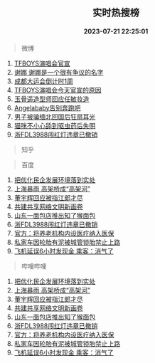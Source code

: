 <div align="center"><h2>实时热搜榜</h2><h4>2023-07-21 22:25:01</h4></div>

> 微博  

1. [TFBOYS演唱会官宣](https://s.weibo.com/weibo?q=%23TFBOYS%E6%BC%94%E5%94%B1%E4%BC%9A%E5%AE%98%E5%AE%A3%23&t=31&band_rank=1&Refer=top)<br />
2. [谢娜 谢娜是一个很有争议的名字](https://s.weibo.com/weibo?q=%E8%B0%A2%E5%A8%9C%20%E8%B0%A2%E5%A8%9C%E6%98%AF%E4%B8%80%E4%B8%AA%E5%BE%88%E6%9C%89%E4%BA%89%E8%AE%AE%E7%9A%84%E5%90%8D%E5%AD%97&t=31&band_rank=2&Refer=top)<br />
3. [成都大运会倒计时1周](https://s.weibo.com/weibo?q=%23%E6%88%90%E9%83%BD%E5%A4%A7%E8%BF%90%E4%BC%9A%E5%80%92%E8%AE%A1%E6%97%B61%E5%91%A8%23&t=31&band_rank=3&Refer=top)<br />
4. [TFBOYS演唱会今天官宣的原因](https://s.weibo.com/weibo?q=%23TFBOYS%E6%BC%94%E5%94%B1%E4%BC%9A%E4%BB%8A%E5%A4%A9%E5%AE%98%E5%AE%A3%E7%9A%84%E5%8E%9F%E5%9B%A0%23&t=31&band_rank=4&Refer=top)<br />
5. [玉骨遥造型师回应任敏妆造](https://s.weibo.com/weibo?q=%23%E7%8E%89%E9%AA%A8%E9%81%A5%E9%80%A0%E5%9E%8B%E5%B8%88%E5%9B%9E%E5%BA%94%E4%BB%BB%E6%95%8F%E5%A6%86%E9%80%A0%23&t=31&band_rank=5&Refer=top)<br />
6. [Angelababy告别奔跑吧](https://s.weibo.com/weibo?q=%23Angelababy%E5%91%8A%E5%88%AB%E5%A5%94%E8%B7%91%E5%90%A7%23&t=31&band_rank=6&Refer=top)<br />
7. [男子被骗缅北回国后狂扇耳光](https://s.weibo.com/weibo?q=%23%E7%94%B7%E5%AD%90%E8%A2%AB%E9%AA%97%E7%BC%85%E5%8C%97%E5%9B%9E%E5%9B%BD%E5%90%8E%E7%8B%82%E6%89%87%E8%80%B3%E5%85%89%23&t=31&band_rank=7&Refer=top)<br />
8. [猫咪不小心舔到驱虫药后失明](https://s.weibo.com/weibo?q=%23%E7%8C%AB%E5%92%AA%E4%B8%8D%E5%B0%8F%E5%BF%83%E8%88%94%E5%88%B0%E9%A9%B1%E8%99%AB%E8%8D%AF%E5%90%8E%E5%A4%B1%E6%98%8E%23&t=31&band_rank=8&Refer=top)<br />
9. [浙FDL3988闯红灯违章已撤销](https://s.weibo.com/weibo?q=%23%E6%B5%99FDL3988%E9%97%AF%E7%BA%A2%E7%81%AF%E8%BF%9D%E7%AB%A0%E5%B7%B2%E6%92%A4%E9%94%80%23&t=31&band_rank=9&Refer=top)<br />

> 知乎  


> 百度  

1. [把优化民企发展环境落到实处](https://www.baidu.com/s?wd=%E6%8A%8A%E4%BC%98%E5%8C%96%E6%B0%91%E4%BC%81%E5%8F%91%E5%B1%95%E7%8E%AF%E5%A2%83%E8%90%BD%E5%88%B0%E5%AE%9E%E5%A4%84&sa=fyb_news&rsv_dl=fyb_news)<br />
2. [上海暴雨 高架桥成“高架河”](https://www.baidu.com/s?wd=%E4%B8%8A%E6%B5%B7%E6%9A%B4%E9%9B%A8+%E9%AB%98%E6%9E%B6%E6%A1%A5%E6%88%90%E2%80%9C%E9%AB%98%E6%9E%B6%E6%B2%B3%E2%80%9D&sa=fyb_news&rsv_dl=fyb_news)<br />
3. [董宇辉回应被指江郎才尽](https://www.baidu.com/s?wd=%E8%91%A3%E5%AE%87%E8%BE%89%E5%9B%9E%E5%BA%94%E8%A2%AB%E6%8C%87%E6%B1%9F%E9%83%8E%E6%89%8D%E5%B0%BD&sa=fyb_news&rsv_dl=fyb_news)<br />
4. [共建共享网络文明新画卷](https://www.baidu.com/s?wd=%E5%85%B1%E5%BB%BA%E5%85%B1%E4%BA%AB%E7%BD%91%E7%BB%9C%E6%96%87%E6%98%8E%E6%96%B0%E7%94%BB%E5%8D%B7&sa=fyb_news&rsv_dl=fyb_news)<br />
5. [山东一面包店推出知了猴面包](https://www.baidu.com/s?wd=%E5%B1%B1%E4%B8%9C%E4%B8%80%E9%9D%A2%E5%8C%85%E5%BA%97%E6%8E%A8%E5%87%BA%E7%9F%A5%E4%BA%86%E7%8C%B4%E9%9D%A2%E5%8C%85&sa=fyb_news&rsv_dl=fyb_news)<br />
6. [浙FDL3988闯红灯违章已撤销](https://www.baidu.com/s?wd=%E6%B5%99FDL3988%E9%97%AF%E7%BA%A2%E7%81%AF%E8%BF%9D%E7%AB%A0%E5%B7%B2%E6%92%A4%E9%94%80&sa=fyb_news&rsv_dl=fyb_news)<br />
7. [官方：将养老机构内设医疗纳入医保](https://www.baidu.com/s?wd=%E5%AE%98%E6%96%B9%EF%BC%9A%E5%B0%86%E5%85%BB%E8%80%81%E6%9C%BA%E6%9E%84%E5%86%85%E8%AE%BE%E5%8C%BB%E7%96%97%E7%BA%B3%E5%85%A5%E5%8C%BB%E4%BF%9D&sa=fyb_news&rsv_dl=fyb_news)<br />
8. [私家车因轮胎有泥被城管锁胎禁止上路](https://www.baidu.com/s?wd=%E7%A7%81%E5%AE%B6%E8%BD%A6%E5%9B%A0%E8%BD%AE%E8%83%8E%E6%9C%89%E6%B3%A5%E8%A2%AB%E5%9F%8E%E7%AE%A1%E9%94%81%E8%83%8E%E7%A6%81%E6%AD%A2%E4%B8%8A%E8%B7%AF&sa=fyb_news&rsv_dl=fyb_news)<br />
9. [飞机延误6小时发现金 乘客：消气了](https://www.baidu.com/s?wd=%E9%A3%9E%E6%9C%BA%E5%BB%B6%E8%AF%AF6%E5%B0%8F%E6%97%B6%E5%8F%91%E7%8E%B0%E9%87%91+%E4%B9%98%E5%AE%A2%EF%BC%9A%E6%B6%88%E6%B0%94%E4%BA%86&sa=fyb_news&rsv_dl=fyb_news)<br />

> 哔哩哔哩  

1. [把优化民企发展环境落到实处](https://www.baidu.com/s?wd=%E6%8A%8A%E4%BC%98%E5%8C%96%E6%B0%91%E4%BC%81%E5%8F%91%E5%B1%95%E7%8E%AF%E5%A2%83%E8%90%BD%E5%88%B0%E5%AE%9E%E5%A4%84&sa=fyb_news&rsv_dl=fyb_news)<br />
2. [上海暴雨 高架桥成“高架河”](https://www.baidu.com/s?wd=%E4%B8%8A%E6%B5%B7%E6%9A%B4%E9%9B%A8+%E9%AB%98%E6%9E%B6%E6%A1%A5%E6%88%90%E2%80%9C%E9%AB%98%E6%9E%B6%E6%B2%B3%E2%80%9D&sa=fyb_news&rsv_dl=fyb_news)<br />
3. [董宇辉回应被指江郎才尽](https://www.baidu.com/s?wd=%E8%91%A3%E5%AE%87%E8%BE%89%E5%9B%9E%E5%BA%94%E8%A2%AB%E6%8C%87%E6%B1%9F%E9%83%8E%E6%89%8D%E5%B0%BD&sa=fyb_news&rsv_dl=fyb_news)<br />
4. [共建共享网络文明新画卷](https://www.baidu.com/s?wd=%E5%85%B1%E5%BB%BA%E5%85%B1%E4%BA%AB%E7%BD%91%E7%BB%9C%E6%96%87%E6%98%8E%E6%96%B0%E7%94%BB%E5%8D%B7&sa=fyb_news&rsv_dl=fyb_news)<br />
5. [山东一面包店推出知了猴面包](https://www.baidu.com/s?wd=%E5%B1%B1%E4%B8%9C%E4%B8%80%E9%9D%A2%E5%8C%85%E5%BA%97%E6%8E%A8%E5%87%BA%E7%9F%A5%E4%BA%86%E7%8C%B4%E9%9D%A2%E5%8C%85&sa=fyb_news&rsv_dl=fyb_news)<br />
6. [浙FDL3988闯红灯违章已撤销](https://www.baidu.com/s?wd=%E6%B5%99FDL3988%E9%97%AF%E7%BA%A2%E7%81%AF%E8%BF%9D%E7%AB%A0%E5%B7%B2%E6%92%A4%E9%94%80&sa=fyb_news&rsv_dl=fyb_news)<br />
7. [官方：将养老机构内设医疗纳入医保](https://www.baidu.com/s?wd=%E5%AE%98%E6%96%B9%EF%BC%9A%E5%B0%86%E5%85%BB%E8%80%81%E6%9C%BA%E6%9E%84%E5%86%85%E8%AE%BE%E5%8C%BB%E7%96%97%E7%BA%B3%E5%85%A5%E5%8C%BB%E4%BF%9D&sa=fyb_news&rsv_dl=fyb_news)<br />
8. [私家车因轮胎有泥被城管锁胎禁止上路](https://www.baidu.com/s?wd=%E7%A7%81%E5%AE%B6%E8%BD%A6%E5%9B%A0%E8%BD%AE%E8%83%8E%E6%9C%89%E6%B3%A5%E8%A2%AB%E5%9F%8E%E7%AE%A1%E9%94%81%E8%83%8E%E7%A6%81%E6%AD%A2%E4%B8%8A%E8%B7%AF&sa=fyb_news&rsv_dl=fyb_news)<br />
9. [飞机延误6小时发现金 乘客：消气了](https://www.baidu.com/s?wd=%E9%A3%9E%E6%9C%BA%E5%BB%B6%E8%AF%AF6%E5%B0%8F%E6%97%B6%E5%8F%91%E7%8E%B0%E9%87%91+%E4%B9%98%E5%AE%A2%EF%BC%9A%E6%B6%88%E6%B0%94%E4%BA%86&sa=fyb_news&rsv_dl=fyb_news)<br />
